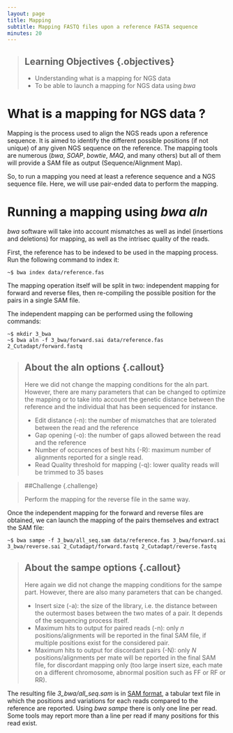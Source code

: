 ```yaml
---
layout: page
title: Mapping
subtitle: Mapping FASTQ files upon a reference FASTA sequence
minutes: 20
---
```

> ## Learning Objectives {.objectives}
>
> * Understanding what is a mapping for NGS data
> * To be able to launch a mapping for NGS data using *bwa*

# What is a mapping for NGS data ?

Mapping is the process used to align the NGS reads upon a reference sequence. It is aimed to identify the different possible positions (if not unique) of any given NGS sequence on the reference. The mapping tools are numerous (*bwa*, *SOAP*, *bowtie*, *MAQ*, and many others) but all of them will provide a SAM file as output (Sequence/Alignment Map).

So, to run a mapping you need at least a reference sequence and a NGS sequence file. Here, we will use pair-ended data to perform the mapping.

# Running a mapping using *bwa aln*

*bwa* software will take into account mismatches as well as indel (insertions and deletions) for mapping, as well as the intrisec quality of the reads.

First, the reference has to be indexed to be used in the mapping process. Run the following command to index it:

~~~{.bash}
~$ bwa index data/reference.fas
~~~

The mapping operation itself will be split in two: independent mapping for forward and reverse files, then re-compiling the possible position for the pairs in a single SAM file.

The independent mapping can be performed using the following commands:

~~~{.bash}
~$ mkdir 3_bwa
~$ bwa aln -f 3_bwa/forward.sai data/reference.fas 2_Cutadapt/forward.fastq
~~~
> ## About the aln options {.callout}
>
> Here we did not change the mapping conditions for the aln part. However, there are many parameters that can be changed to optimize the mapping or to take into account the genetic distance between the reference and the individual that has been sequenced for instance.
> * Edit distance (-n): the number of mismatches that are tolerated between the read and the reference
> * Gap opening (-o): the number of gaps allowed between the read and the reference
> * Number of occurences of best hits (-R): maximum number of alignments reported for a single read.
> * Read Quality threshold for mapping (-q): lower quality reads will be trimmed to 35 bases

> ##Challenge {.challenge}
>
> Perform the mapping for the reverse file in the same way.

Once the independent mapping for the forward and reverse files are obtained, we can launch the mapping of the pairs themselves and extract the SAM file:

~~~{.bash}
~$ bwa sampe -f 3_bwa/all_seq.sam data/reference.fas 3_bwa/forward.sai 3_bwa/reverse.sai 2_Cutadapt/forward.fastq 2_Cutadapt/reverse.fastq
~~~

> ## About the sampe options {.callout}
>
> Here again we did not change the mapping conditions for the sampe part. However, there are also many parameters that can be changed.
> * Insert size (-a): the size of the library, i.e. the distance between the outermost bases between the two mates of a pair. It depends of the sequencing process itself.
> * Maximum hits to output for paired reads (-n): only *n* positions/alignments will be reported in the final SAM file, if multiple positions exist for the considered pair.
> * Maximum hits to output for discordant pairs (-N): only *N* positions/alignments per mate will be reported in the final SAM file, for discordant mapping only (too large insert size, each mate on a different chromosome, abnormal position such as FF or RF or RR).

The resulting file *3_bwa/all_seq.sam* is in [SAM format][samSpecLink], a tabular text file in which the positions and variations for each reads compared to the reference are reported. Using *bwa sampe* there is only one line per read. Some tools may report more than a line per read if many positions for this read exist.



[samSpecLink]: http://samtools.github.io/hts-specs/SAMv1.pdf
